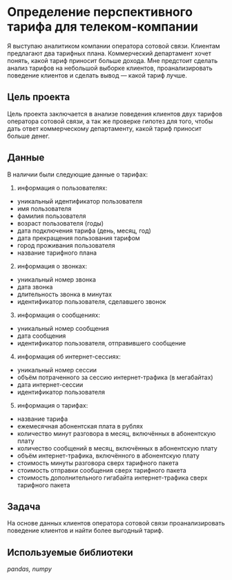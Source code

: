 # Определение перспективного тарифа для телеком-компании

Я выступаю аналитиком компании оператора сотовой связи. Клиентам предлагают два тарифных плана. Коммерческий департамент хочет понять, какой тариф приносит больше дохода. Мне предстоит сделать анализ тарифов на небольшой выборке клиентов, проанализировать поведение клиентов и сделать вывод — какой тариф лучше.

## Цель проекта

Цель проекта заключается в анализе поведения клиентов двух тарифов оператора сотовой связи, а так же проверке гипотез для того, чтобы дать ответ коммерческому департаменту, какой тариф приносит больше денег.

## Данные

В наличии были следующие данные о тарифах:

1) информация о пользователях:

- уникальный идентификатор пользователя
- имя пользователя
- фамилия пользователя
- возраст пользователя (годы)
- дата подключения тарифа (день, месяц, год)
- дата прекращения пользования тарифом
- город проживания пользователя
- название тарифного плана

2) информация о звонках:

- уникальный номер звонка
- дата звонка
- длительность звонка в минутах
- идентификатор пользователя, сделавшего звонок

3) информация о сообщениях:

- уникальный номер сообщения
- дата сообщения
- идентификатор пользователя, отправившего сообщение

4) информация об интернет-сессиях:

- уникальный номер сессии
- объём потраченного за сессию интернет-трафика (в мегабайтах)
- дата интернет-сессии
- идентификатор пользователя

5) информация о тарифах:

- название тарифа
- ежемесячная абонентская плата в рублях
- количество минут разговора в месяц, включённых в абонентскую плату
- количество сообщений в месяц, включённых в абонентскую плату
- объём интернет-трафика, включённого в абонентскую плату
- стоимость минуты разговора сверх тарифного пакета
- стоимость отправки сообщения сверх тарифного пакета
- стоимость дополнительного гигабайта интернет-трафика сверх тарифного пакета

## Задача

На основе данных клиентов оператора сотовой связи проанализировать поведение клиентов и найти более выгодный тариф.

## Используемые библиотеки

*pandas, numpy*